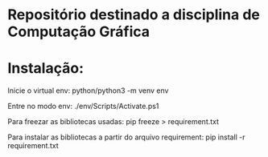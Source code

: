 # Repositório destinado a disciplina de Computação Gráfica

# Instalação:

Inicie o virtual env:
python/python3 -m venv env

Entre no modo env:
./env/Scripts/Activate.ps1

Para freezar as bibliotecas usadas:
pip freeze > requirement.txt

Para instalar as bibliotecas a partir do arquivo requirement:
pip install -r requirement.txt